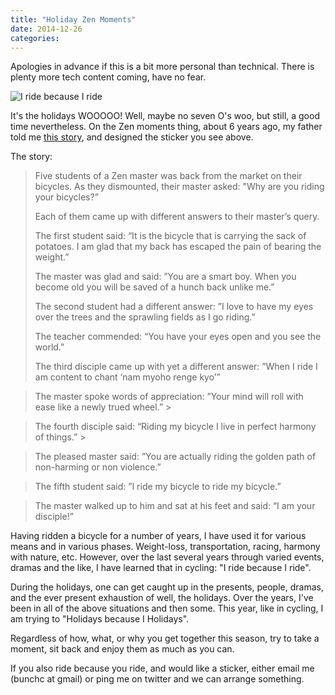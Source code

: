 ```yaml
---
title: "Holiday Zen Moments"
date: 2014-12-26
categories: 
---
```


Apologies in advance if this is a bit more personal than technical. There is plenty more tech content coming, have no fear.

![I ride because I ride](http://i.imgur.com/iT7TOPI.jpg)

It's the holidays WOOOOO! Well, maybe no seven O's woo, but still, a good time nevertheless. On the Zen moments thing, about 6 years ago, my father told me [this story](http://commuteorlando.com/wordpress/2009/02/03/a-zen-master-asks-why-ride-a-bicycle/), and designed the sticker you see above.

The story:

>Five students of a Zen master was back from the market on their bicycles. As they dismounted, their master asked: "Why are you riding your bicycles?” 
> 
>Each of them came up with different answers to their master’s query. 
> 
>The first student said: “It is the bicycle that is carrying the sack of potatoes. I am glad that my back has escaped the pain of bearing the weight.”
> 
>The master was glad and said: ”You are a smart boy. When you become old you will be saved of a hunch back unlike me.” 
> 
>The second student had a different answer: ”I love to have my eyes over the trees and the sprawling fields as I go riding.” 
> 
>The teacher commended: “You have your eyes open and you see the world.” 
> 
>The third disciple came up with yet a different answer: ”When I ride I am content to chant ‘nam myoho renge kyo’”

>The master spoke words of appreciation: ”Your mind will roll with ease like a newly trued wheel.” >

>The fourth disciple said: “Riding my bicycle I live in perfect harmony of things.” >

>The pleased master said: ”You are actually riding the golden path of non-harming or non violence.”

>The fifth student said: ”I ride my bicycle to ride my bicycle.”

>The master walked up to him and sat at his feet and said: “I am your disciple!”

Having ridden a bicycle for a number of years, I have used it for various means and in various phases. Weight-loss, transportation, racing, harmony with nature, etc. However, over the last several years through varied events, dramas and the like, I have learned that in cycling: "I ride because I ride".

During the holidays, one can get caught up in the presents, people, dramas, and the ever present exhaustion of well, the holidays. Over the years, I've been in all of the above situations and then some. This year, like in cycling, I am trying to "Holidays because I Holidays".

Regardless of how, what, or why you get together this season, try to take a moment, sit back and enjoy them as much as you can.

If you also ride because you ride, and would like a sticker, either email me (bunchc at gmail) or ping me on twitter and we can arrange something.